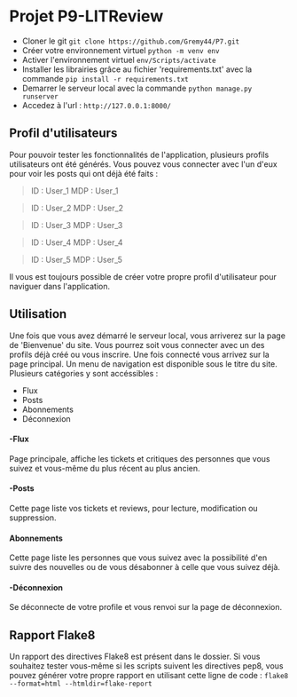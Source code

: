 # Projet P9-LITReview

* Cloner le git 
`git clone https://github.com/Gremy44/P7.git`
* Créer votre environnement virtuel 
`python -m venv env`
* Activer l'environnement virtuel
`env/Scripts/activate`
* Installer les librairies grâce au fichier 'requirements.txt' avec la commande 
`pip install -r requirements.txt`
* Demarrer le serveur local avec la commande 
`python manage.py runserver`
* Accedez à l'url :
`http://127.0.0.1:8000/`

## Profil d'utilisateurs
Pour pouvoir tester les fonctionnalités de l'application, plusieurs profils utilisateurs ont été générés. Vous pouvez vous connecter avec l'un d'eux pour voir les posts qui ont déjà été faits :
>ID : User_1
MDP : User_1

>ID : User_2
MDP : User_2

>ID : User_3
MDP : User_3

>ID : User_4
MDP : User_4

>ID : User_5
MDP : User_5

Il vous est toujours possible de créer votre propre profil d'utilisateur pour naviguer dans l'application.

## Utilisation
Une fois que vous avez démarré le serveur local, vous arriverez sur la page de 'Bienvenue' du site. Vous pourrez soit vous connecter avec un des profils déjà créé ou vous inscrire. Une fois connecté vous arrivez sur la page principal. Un menu de navigation est disponible sous le titre du site. Plusieurs catégories y sont accéssibles : 
* Flux 
* Posts 
* Abonnements
* Déconnexion

#### -Flux
Page principale, affiche les tickets et critiques des personnes que vous suivez et vous-même du plus récent au plus ancien.
#### -Posts
Cette page liste vos tickets et reviews, pour lecture, modification ou suppression.
#### Abonnements
Cette page liste les personnes que vous suivez avec la possibilité d'en suivre des nouvelles ou de vous désabonner à celle que vous suivez déjà.
#### -Déconnexion
Se déconnecte de votre profile et vous renvoi sur la page de déconnexion.

## Rapport Flake8
Un rapport des directives Flake8 est présent dans le dossier. 
Si vous souhaitez tester vous-même si les scripts suivent les directives pep8, vous pouvez générer votre propre rapport en utilisant cette ligne de code :
`flake8 --format=html --htmldir=flake-report`